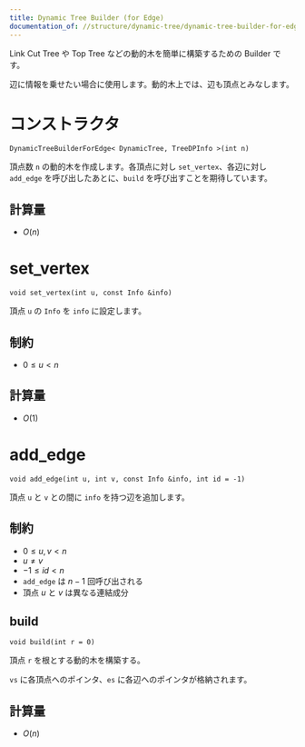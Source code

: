 ```yaml
---
title: Dynamic Tree Builder (for Edge)
documentation_of: //structure/dynamic-tree/dynamic-tree-builder-for-edge.hpp
---
```


Link Cut Tree や Top Tree などの動的木を簡単に構築するための Builder です。

辺に情報を乗せたい場合に使用します。動的木上では、辺も頂点とみなします。


# コンストラクタ

```
DynamicTreeBuilderForEdge< DynamicTree, TreeDPInfo >(int n)
```

頂点数 `n` の動的木を作成します。各頂点に対し `set_vertex`、各辺に対し `add_edge` を呼び出したあとに、`build` を呼び出すことを期待しています。

## 計算量

- $O(n)$

# set_vertex

```
void set_vertex(int u, const Info &info)
```

頂点 `u` の `Info` を `info` に設定します。

## 制約

- $0 \leq u \lt n$

## 計算量

- $O(1)$

# add_edge

```
void add_edge(int u, int v, const Info &info, int id = -1)
```

頂点 `u` と `v` との間に `info` を持つ辺を追加します。

## 制約

- $0 \leq u, v \lt n$
- $u \neq v$
- $-1 \leq id \lt n$
- `add_edge` は $n - 1$ 回呼び出される
- 頂点 $u$ と $v$ は異なる連結成分

## build

```
void build(int r = 0)
```

頂点 `r` を根とする動的木を構築する。

`vs` に各頂点へのポインタ、`es` に各辺へのポインタが格納されます。

## 計算量

- $O(n)$

